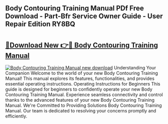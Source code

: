 ## Body Contouring Training Manual PDf Free Download - Part-Bfr Service Owner Guide - User Repair Edition RY8BQ

# <h2><a href="http://bc11925.oget.top/?id=Body+Contouring+Training+Manual">🔗Download New 👉🔴 Body Contouring Training Manual</a></h2>

[![Body Contouring Training Manual new download](https://i.imgur.com/5g1atiW.png)](http://bc11925.oget.top/?id=Body+Contouring+Training+Manual)
Understanding Your Companion Welcome to the world of your new Body Contouring Training Manual! This manual explores its features, functionalities, and provides essential operating instructions. Operating Instructions for Beginners This guide is designed for beginners to confidently operate your new Body Contouring Training Manual. Experience seamless connectivity and control thanks to the advanced features of your new Body Contouring Training Manual. We're Committed to Providing Solutions Body Contouring Training Manual. Our team is dedicated to resolving your concerns promptly and efficiently.
